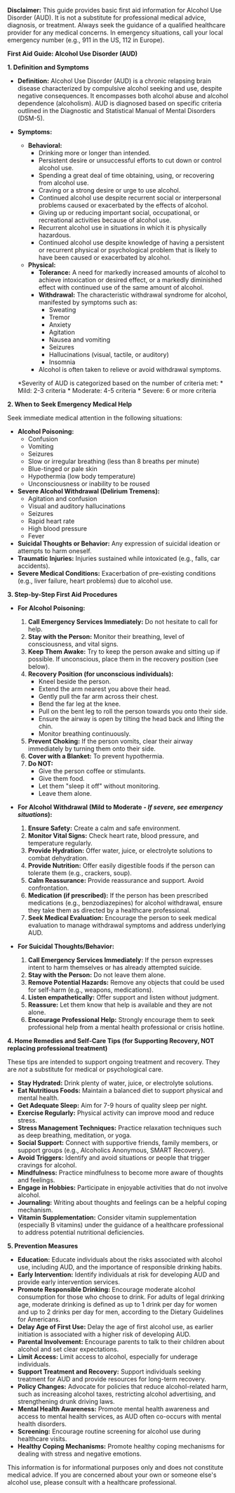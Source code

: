 **Disclaimer:** This guide provides basic first aid information for Alcohol Use Disorder (AUD). It is not a substitute for professional medical advice, diagnosis, or treatment. Always seek the guidance of a qualified healthcare provider for any medical concerns. In emergency situations, call your local emergency number (e.g., 911 in the US, 112 in Europe).

**First Aid Guide: Alcohol Use Disorder (AUD)**

**1. Definition and Symptoms**

*   **Definition:** Alcohol Use Disorder (AUD) is a chronic relapsing brain disease characterized by compulsive alcohol seeking and use, despite negative consequences. It encompasses both alcohol abuse and alcohol dependence (alcoholism). AUD is diagnosed based on specific criteria outlined in the Diagnostic and Statistical Manual of Mental Disorders (DSM-5).

*   **Symptoms:**
    *   **Behavioral:**
        *   Drinking more or longer than intended.
        *   Persistent desire or unsuccessful efforts to cut down or control alcohol use.
        *   Spending a great deal of time obtaining, using, or recovering from alcohol use.
        *   Craving or a strong desire or urge to use alcohol.
        *   Continued alcohol use despite recurrent social or interpersonal problems caused or exacerbated by the effects of alcohol.
        *   Giving up or reducing important social, occupational, or recreational activities because of alcohol use.
        *   Recurrent alcohol use in situations in which it is physically hazardous.
        *   Continued alcohol use despite knowledge of having a persistent or recurrent physical or psychological problem that is likely to have been caused or exacerbated by alcohol.
    *   **Physical:**
        *   **Tolerance:** A need for markedly increased amounts of alcohol to achieve intoxication or desired effect, or a markedly diminished effect with continued use of the same amount of alcohol.
        *   **Withdrawal:** The characteristic withdrawal syndrome for alcohol, manifested by symptoms such as:
            *   Sweating
            *   Tremor
            *   Anxiety
            *   Agitation
            *   Nausea and vomiting
            *   Seizures
            *   Hallucinations (visual, tactile, or auditory)
            *   Insomnia
        *   Alcohol is often taken to relieve or avoid withdrawal symptoms.

    *Severity of AUD is categorized based on the number of criteria met:
        * Mild: 2-3 criteria
        * Moderate: 4-5 criteria
        * Severe: 6 or more criteria

**2. When to Seek Emergency Medical Help**

Seek immediate medical attention in the following situations:

*   **Alcohol Poisoning:**
    *   Confusion
    *   Vomiting
    *   Seizures
    *   Slow or irregular breathing (less than 8 breaths per minute)
    *   Blue-tinged or pale skin
    *   Hypothermia (low body temperature)
    *   Unconsciousness or inability to be roused
*   **Severe Alcohol Withdrawal (Delirium Tremens):**
    *   Agitation and confusion
    *   Visual and auditory hallucinations
    *   Seizures
    *   Rapid heart rate
    *   High blood pressure
    *   Fever
*   **Suicidal Thoughts or Behavior:** Any expression of suicidal ideation or attempts to harm oneself.
*   **Traumatic Injuries:** Injuries sustained while intoxicated (e.g., falls, car accidents).
*   **Severe Medical Conditions:** Exacerbation of pre-existing conditions (e.g., liver failure, heart problems) due to alcohol use.

**3. Step-by-Step First Aid Procedures**

*   **For Alcohol Poisoning:**
    1.  **Call Emergency Services Immediately:**  Do not hesitate to call for help.
    2.  **Stay with the Person:** Monitor their breathing, level of consciousness, and vital signs.
    3.  **Keep Them Awake:** Try to keep the person awake and sitting up if possible. If unconscious, place them in the recovery position (see below).
    4.  **Recovery Position (for unconscious individuals):**
        *   Kneel beside the person.
        *   Extend the arm nearest you above their head.
        *   Gently pull the far arm across their chest.
        *   Bend the far leg at the knee.
        *   Pull on the bent leg to roll the person towards you onto their side.
        *   Ensure the airway is open by tilting the head back and lifting the chin.
        *   Monitor breathing continuously.
    5.  **Prevent Choking:** If the person vomits, clear their airway immediately by turning them onto their side.
    6.  **Cover with a Blanket:** To prevent hypothermia.
    7.  **Do NOT:**
        *   Give the person coffee or stimulants.
        *   Give them food.
        *   Let them "sleep it off" without monitoring.
        *   Leave them alone.

*   **For Alcohol Withdrawal (Mild to Moderate - *If severe, see emergency situations*):**
    1.  **Ensure Safety:** Create a calm and safe environment.
    2.  **Monitor Vital Signs:** Check heart rate, blood pressure, and temperature regularly.
    3.  **Provide Hydration:** Offer water, juice, or electrolyte solutions to combat dehydration.
    4.  **Provide Nutrition:** Offer easily digestible foods if the person can tolerate them (e.g., crackers, soup).
    5.  **Calm Reassurance:** Provide reassurance and support. Avoid confrontation.
    6.  **Medication (if prescribed):** If the person has been prescribed medications (e.g., benzodiazepines) for alcohol withdrawal, ensure they take them as directed by a healthcare professional.
    7.  **Seek Medical Evaluation:** Encourage the person to seek medical evaluation to manage withdrawal symptoms and address underlying AUD.

*   **For Suicidal Thoughts/Behavior:**
    1.  **Call Emergency Services Immediately:** If the person expresses intent to harm themselves or has already attempted suicide.
    2.  **Stay with the Person:** Do not leave them alone.
    3.  **Remove Potential Hazards:** Remove any objects that could be used for self-harm (e.g., weapons, medications).
    4.  **Listen empathetically:**  Offer support and listen without judgment.
    5.  **Reassure:** Let them know that help is available and they are not alone.
    6.  **Encourage Professional Help:** Strongly encourage them to seek professional help from a mental health professional or crisis hotline.

**4. Home Remedies and Self-Care Tips (for Supporting Recovery, NOT replacing professional treatment)**

These tips are intended to support ongoing treatment and recovery.  They are *not* a substitute for medical or psychological care.

*   **Stay Hydrated:** Drink plenty of water, juice, or electrolyte solutions.
*   **Eat Nutritious Foods:** Maintain a balanced diet to support physical and mental health.
*   **Get Adequate Sleep:** Aim for 7-9 hours of quality sleep per night.
*   **Exercise Regularly:** Physical activity can improve mood and reduce stress.
*   **Stress Management Techniques:** Practice relaxation techniques such as deep breathing, meditation, or yoga.
*   **Social Support:** Connect with supportive friends, family members, or support groups (e.g., Alcoholics Anonymous, SMART Recovery).
*   **Avoid Triggers:** Identify and avoid situations or people that trigger cravings for alcohol.
*   **Mindfulness:** Practice mindfulness to become more aware of thoughts and feelings.
*   **Engage in Hobbies:** Participate in enjoyable activities that do not involve alcohol.
*   **Journaling:** Writing about thoughts and feelings can be a helpful coping mechanism.
*   **Vitamin Supplementation:** Consider vitamin supplementation (especially B vitamins) under the guidance of a healthcare professional to address potential nutritional deficiencies.

**5. Prevention Measures**

*   **Education:** Educate individuals about the risks associated with alcohol use, including AUD, and the importance of responsible drinking habits.
*   **Early Intervention:** Identify individuals at risk for developing AUD and provide early intervention services.
*   **Promote Responsible Drinking:** Encourage moderate alcohol consumption for those who choose to drink.  For adults of legal drinking age, moderate drinking is defined as up to 1 drink per day for women and up to 2 drinks per day for men, according to the Dietary Guidelines for Americans.
*   **Delay Age of First Use:** Delay the age of first alcohol use, as earlier initiation is associated with a higher risk of developing AUD.
*   **Parental Involvement:** Encourage parents to talk to their children about alcohol and set clear expectations.
*   **Limit Access:** Limit access to alcohol, especially for underage individuals.
*   **Support Treatment and Recovery:** Support individuals seeking treatment for AUD and provide resources for long-term recovery.
*   **Policy Changes:** Advocate for policies that reduce alcohol-related harm, such as increasing alcohol taxes, restricting alcohol advertising, and strengthening drunk driving laws.
*   **Mental Health Awareness:** Promote mental health awareness and access to mental health services, as AUD often co-occurs with mental health disorders.
*   **Screening:** Encourage routine screening for alcohol use during healthcare visits.
*   **Healthy Coping Mechanisms:** Promote healthy coping mechanisms for dealing with stress and negative emotions.

This information is for informational purposes only and does not constitute medical advice. If you are concerned about your own or someone else's alcohol use, please consult with a healthcare professional.
